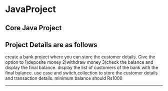 # JavaProject
Core Java Project
-------------------------------
Project Details are as follows 
-------------------------------
create a bank project
where you can store the customer details.
Give the option to
1)deposite money
2)withdraw money
3)check the balance
and display the final balance.
display the list of customers of the bank with the final balance.
use case and switch,collection to store the customer details and transaction details.
minimum balance should Rs1000

-------------------------------
